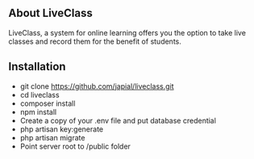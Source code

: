 
## About LiveClass

LiveClass, a system for online learning offers you the option to take live classes and record them for the benefit of students.

## Installation
- git clone https://github.com/japial/liveclass.git
- cd liveclass
- composer install
- npm install
- Create a copy of your .env file and put database credential
- php artisan key:generate
- php artisan migrate
- Point server root to /public folder